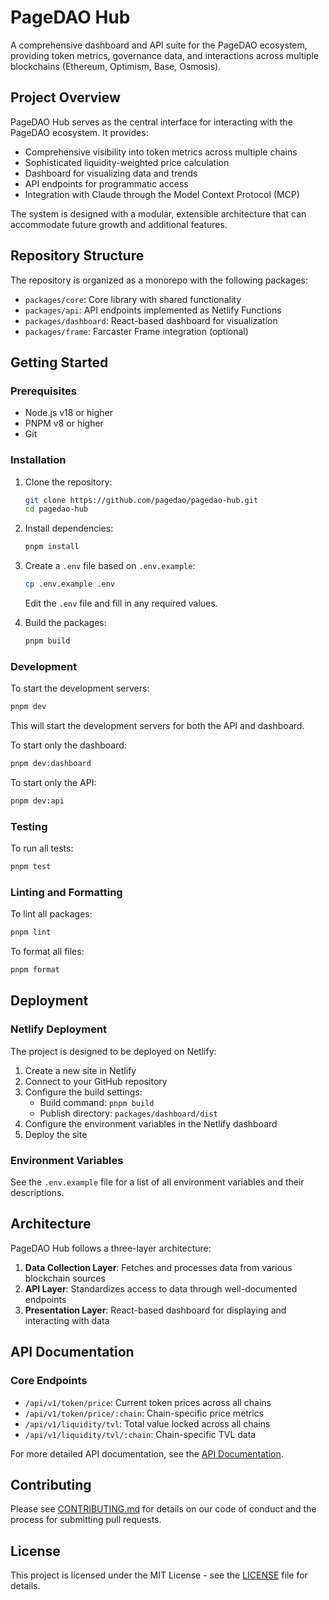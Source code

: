 # PageDAO Hub

A comprehensive dashboard and API suite for the PageDAO ecosystem, providing token metrics, governance data, and interactions across multiple blockchains (Ethereum, Optimism, Base, Osmosis).

## Project Overview

PageDAO Hub serves as the central interface for interacting with the PageDAO ecosystem. It provides:

- Comprehensive visibility into token metrics across multiple chains
- Sophisticated liquidity-weighted price calculation
- Dashboard for visualizing data and trends
- API endpoints for programmatic access
- Integration with Claude through the Model Context Protocol (MCP)

The system is designed with a modular, extensible architecture that can accommodate future growth and additional features.

## Repository Structure

The repository is organized as a monorepo with the following packages:

- `packages/core`: Core library with shared functionality
- `packages/api`: API endpoints implemented as Netlify Functions
- `packages/dashboard`: React-based dashboard for visualization
- `packages/frame`: Farcaster Frame integration (optional)

## Getting Started

### Prerequisites

- Node.js v18 or higher
- PNPM v8 or higher
- Git

### Installation

1. Clone the repository:
   ```bash
   git clone https://github.com/pagedao/pagedao-hub.git
   cd pagedao-hub
   ```

2. Install dependencies:
   ```bash
   pnpm install
   ```

3. Create a `.env` file based on `.env.example`:
   ```bash
   cp .env.example .env
   ```
   Edit the `.env` file and fill in any required values.

4. Build the packages:
   ```bash
   pnpm build
   ```

### Development

To start the development servers:

```bash
pnpm dev
```

This will start the development servers for both the API and dashboard.

To start only the dashboard:

```bash
pnpm dev:dashboard
```

To start only the API:

```bash
pnpm dev:api
```

### Testing

To run all tests:

```bash
pnpm test
```

### Linting and Formatting

To lint all packages:

```bash
pnpm lint
```

To format all files:

```bash
pnpm format
```

## Deployment

### Netlify Deployment

The project is designed to be deployed on Netlify:

1. Create a new site in Netlify
2. Connect to your GitHub repository
3. Configure the build settings:
   - Build command: `pnpm build`
   - Publish directory: `packages/dashboard/dist`
4. Configure the environment variables in the Netlify dashboard
5. Deploy the site

### Environment Variables

See the `.env.example` file for a list of all environment variables and their descriptions.

## Architecture

PageDAO Hub follows a three-layer architecture:

1. **Data Collection Layer**: Fetches and processes data from various blockchain sources
2. **API Layer**: Standardizes access to data through well-documented endpoints
3. **Presentation Layer**: React-based dashboard for displaying and interacting with data

## API Documentation

### Core Endpoints

- `/api/v1/token/price`: Current token prices across all chains
- `/api/v1/token/price/:chain`: Chain-specific price metrics
- `/api/v1/liquidity/tvl`: Total value locked across all chains
- `/api/v1/liquidity/tvl/:chain`: Chain-specific TVL data

For more detailed API documentation, see the [API Documentation](docs/api.md).

## Contributing

Please see [CONTRIBUTING.md](CONTRIBUTING.md) for details on our code of conduct and the process for submitting pull requests.

## License

This project is licensed under the MIT License - see the [LICENSE](LICENSE) file for details.